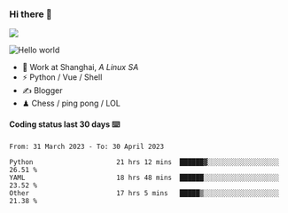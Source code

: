 ### Hi there 👋
![](https://komarev.com/ghpvc/?username=Xuhandsome)


<img src="https://github-readme-stats.vercel.app/api?username=XuHandsome&show_icons=true&theme=merko" alt="Hello world">

<br/>

- 🍻  Work at Shanghai, _A Linux SA_
- ⚡  Python / Vue / Shell
- ✍️  Blogger
- ♟  Chess / ping pong / LOL

#### Coding status last 30 days ⌨️

<!--START_SECTION:waka-->

```text
From: 31 March 2023 - To: 30 April 2023

Python                     21 hrs 12 mins  ██████▓░░░░░░░░░░░░░░░░░░   26.51 %
YAML                       18 hrs 48 mins  ██████░░░░░░░░░░░░░░░░░░░   23.52 %
Other                      17 hrs 5 mins   █████▒░░░░░░░░░░░░░░░░░░░   21.38 %
```

<!--END_SECTION:waka-->
